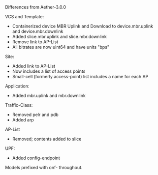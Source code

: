 <!--
SPDX-FileCopyrightText: 2021 Open Networking Foundation

SPDX-License-Identifier: LicenseRef-ONF-Member-Only-1.0
-->
Differences from Aether-3.0.0

VCS and Template:
  * Containerized device MBR Uplink and Download to device.mbr.uplink and device.mbr.downlink
  * Added slice.mbr.uplink and slice.mbr.downlink
  * Remove link to AP-List
  * All bitrates are now uint64 and have units "bps"

Site:
  * Added link to AP-List
  * Now includes a list of access points
  * Small-cell (formerly access-point) list includes a name for each AP

Application:
  * Added mbr.uplink and mbr.downlink

Traffic-Class:
  * Removed pelr and pdb
  * Added arp

AP-List
  * Removed; contents added to slice

UPF:
  * Added config-endpoint

Models prefixed with onf- throughout.
